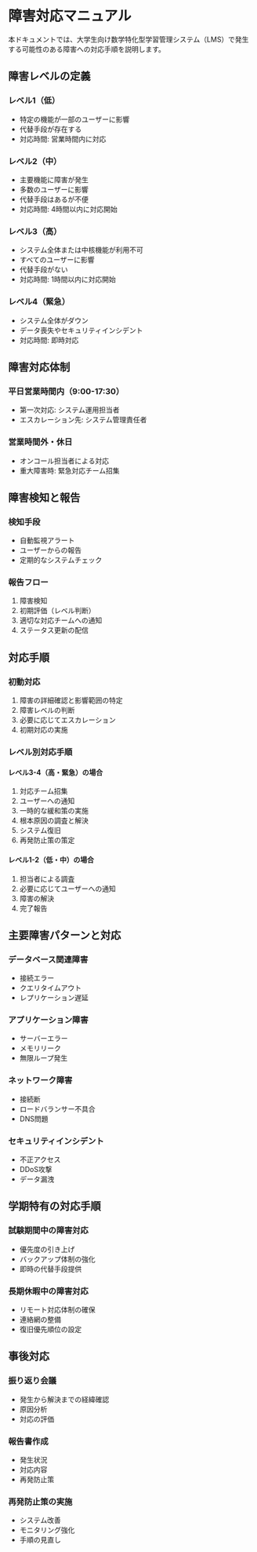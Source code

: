 # 障害対応マニュアル

本ドキュメントでは、大学生向け数学特化型学習管理システム（LMS）で発生する可能性のある障害への対応手順を説明します。

## 障害レベルの定義

### レベル1（低）
- 特定の機能が一部のユーザーに影響
- 代替手段が存在する
- 対応時間: 営業時間内に対応

### レベル2（中）
- 主要機能に障害が発生
- 多数のユーザーに影響
- 代替手段はあるが不便
- 対応時間: 4時間以内に対応開始

### レベル3（高）
- システム全体または中核機能が利用不可
- すべてのユーザーに影響
- 代替手段がない
- 対応時間: 1時間以内に対応開始

### レベル4（緊急）
- システム全体がダウン
- データ喪失やセキュリティインシデント
- 対応時間: 即時対応

## 障害対応体制

### 平日営業時間内（9:00-17:30）
- 第一次対応: システム運用担当者
- エスカレーション先: システム管理責任者

### 営業時間外・休日
- オンコール担当者による対応
- 重大障害時: 緊急対応チーム招集

## 障害検知と報告

### 検知手段
- 自動監視アラート
- ユーザーからの報告
- 定期的なシステムチェック

### 報告フロー
1. 障害検知
2. 初期評価（レベル判断）
3. 適切な対応チームへの通知
4. ステータス更新の配信

## 対応手順

### 初動対応
1. 障害の詳細確認と影響範囲の特定
2. 障害レベルの判断
3. 必要に応じてエスカレーション
4. 初期対応の実施

### レベル別対応手順

#### レベル3-4（高・緊急）の場合
1. 対応チーム招集
2. ユーザーへの通知
3. 一時的な緩和策の実施
4. 根本原因の調査と解決
5. システム復旧
6. 再発防止策の策定

#### レベル1-2（低・中）の場合
1. 担当者による調査
2. 必要に応じてユーザーへの通知
3. 障害の解決
4. 完了報告

## 主要障害パターンと対応

### データベース関連障害
- 接続エラー
- クエリタイムアウト
- レプリケーション遅延

### アプリケーション障害
- サーバーエラー
- メモリリーク
- 無限ループ発生

### ネットワーク障害
- 接続断
- ロードバランサー不具合
- DNS問題

### セキュリティインシデント
- 不正アクセス
- DDoS攻撃
- データ漏洩

## 学期特有の対応手順

### 試験期間中の障害対応
- 優先度の引き上げ
- バックアップ体制の強化
- 即時の代替手段提供

### 長期休暇中の障害対応
- リモート対応体制の確保
- 連絡網の整備
- 復旧優先順位の設定

## 事後対応

### 振り返り会議
- 発生から解決までの経緯確認
- 原因分析
- 対応の評価

### 報告書作成
- 発生状況
- 対応内容
- 再発防止策

### 再発防止策の実施
- システム改善
- モニタリング強化
- 手順の見直し
